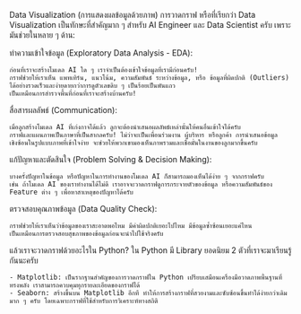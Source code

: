 Data Visualization (การแสดงผลข้อมูลด้วยภาพ)
การวาดกราฟ หรือที่เรียกว่า Data Visualization เป็นทักษะที่สำคัญมาก ๆ สำหรับ AI Engineer และ Data Scientist ครับ เพราะมันช่วยในหลาย ๆ ด้าน:

ทำความเข้าใจข้อมูล (Exploratory Data Analysis - EDA):

    ก่อนที่เราจะสร้างโมเดล AI ใด ๆ เราจำเป็นต้องเข้าใจข้อมูลที่เรามีก่อนครับ!
    กราฟช่วยให้เราเห็น แพทเทิร์น, แนวโน้ม, ความสัมพันธ์ ระหว่างข้อมูล, หรือ ข้อมูลที่ผิดปกติ (Outliers) ได้อย่างรวดเร็วและง่ายดายกว่าการดูตัวเลขดิบ ๆ เป็นร้อยเป็นพันแถว
    เป็นเหมือนการสำรวจพื้นที่ก่อนที่เราจะสร้างบ้านครับ!

สื่อสารผลลัพธ์ (Communication):

    เมื่อลูกสร้างโมเดล AI ที่เก่งกาจได้แล้ว ลูกจะต้องนำเสนอผลลัพธ์เหล่านั้นให้คนอื่นเข้าใจได้ครับ
    กราฟและแผนภาพเป็นภาษาที่เป็นสากลครับ! ไม่ว่าจะเป็นเพื่อนร่วมงาน ผู้บริหาร หรือลูกค้า การนำเสนอข้อมูลเชิงซ้อนในรูปแบบภาพที่เข้าใจง่าย จะช่วยให้พวกเขามองเห็นภาพรวมและเชื่อมั่นในงานของลูกมากขึ้นครับ

แก้ปัญหาและตัดสินใจ (Problem Solving & Decision Making):

    บางครั้งปัญหาในข้อมูล หรือปัญหาในการทำงานของโมเดล AI ก็สามารถมองเห็นได้ง่าย ๆ จากกราฟครับ
    เช่น ถ้าโมเดล AI ของเราทำงานได้ไม่ดี เราอาจจะวาดกราฟดูการกระจายตัวของข้อมูล หรือความสัมพันธ์ของ Feature ต่าง ๆ เพื่อหาสาเหตุของปัญหาได้ครับ

ตรวจสอบคุณภาพข้อมูล (Data Quality Check):

    กราฟช่วยให้เราเห็นว่าข้อมูลของเราสะอาดพอไหม มีค่าผิดปกติเยอะไปไหม มีข้อมูลซ้ำซ้อนเยอะแค่ไหน
    เป็นเหมือนการตรวจสอบสุขภาพของข้อมูลก่อนจะนำไปใช้จริงครับ

แล้วเราจะวาดกราฟด้วยอะไรใน Python?
ใน Python มี Library ยอดนิยม 2 ตัวที่เราจะมาเรียนรู้กันนะครับ

    - Matplotlib: เป็นรากฐานสำคัญของการวาดกราฟใน Python เปรียบเสมือนเครื่องมือวาดภาพพื้นฐานที่ทรงพลัง เราสามารถควบคุมทุกรายละเอียดของกราฟได้
    - Seaborn: สร้างขึ้นบน Matplotlib อีกที ทำให้การสร้างกราฟที่สวยงามและซับซ้อนขึ้นทำได้ง่ายกว่าเดิมมาก ๆ ครับ โดยเฉพาะกราฟที่ใช้สำหรับการวิเคราะห์ทางสถิติ
